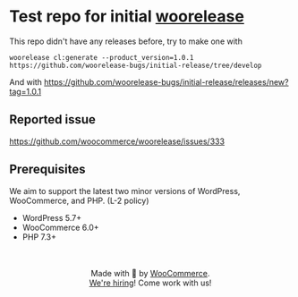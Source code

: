 # Test repo for initial [woorelease](https://github.com/woocommerce/woorelease)

This repo didn't have any releases before, try to make one with 
```
woorelease cl:generate --product_version=1.0.1 https://github.com/woorelease-bugs/initial-release/tree/develop
```

And with https://github.com/woorelease-bugs/initial-release/releases/new?tag=1.0.1

## Reported issue

https://github.com/woocommerce/woorelease/issues/333

## Prerequisites

We aim to support the latest two minor versions of WordPress, WooCommerce, and PHP. (L-2 policy)

-   WordPress 5.7+
-   WooCommerce 6.0+
-   PHP 7.3+

<p align="center">
	<br/><br/>
	Made with 💜 by <a href="https://woocommerce.com/">WooCommerce</a>.<br/>
	<a href="https://woocommerce.com/careers/">We're hiring</a>! Come work with us!
</p>
